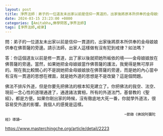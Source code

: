 ```yaml
---
layout: post
title: 淨界法師：弟子的一位道友未出家以前是信仰一貫道的，出家後將原本所供奉的金母娘娘供奉在佛菩薩的旁邊。請示法師，出家人這樣做有沒有犯到戒律？如法嗎？
date: 2024-03-15 23:23:00 +0800
categories: [Amitabha,佛學問答,淨界法師]
tags: [淨界法師,戒律]
---
```


問：弟子的一位道友未出家以前是信仰一貫道的，出家後將原本所供奉的金母娘娘供奉在佛菩薩的旁邊。請示法師，出家人這樣做有沒有犯到戒律？如法嗎？      

答：你這個道友以前是修一貫道，出了家以後就把她所皈依的境——金母娘娘放在佛菩薩的旁邊。當然，如果她把金母娘娘當作佛菩薩的護法，我覺得是無可厚非的。現在我比較關心的不是說她把金母娘娘放在佛菩薩的旁邊，而是她的內心當中有沒有一貫道的思想在裡面，就是她外道的思想是不是改變？這是個問題。

佛法不排斥外道，但是你要先把佛法的根本知見建立了。你把佛法的我空、法空、現前一念心性的道理通達了，通達諸法實相，所有的外道法門，基督教的《聖經》，都是方便。如果你剛出家的時候，沒有徹底地大死一番，你就學外道法，很容易受外道的影響。我個人的感覺是這樣。      

                                                           ─節錄《佛說阿彌陀經》導讀─

<https://www.masterchingche.org/article/detail/2223>
